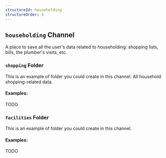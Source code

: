 ```yaml
---
structureId: householding 
structureOrder: 5
---
```


## ```householding``` Channel 
A place to save all the user's data related to householding: shopping lists, bills, the plumber's visits, etc.

### ```shopping``` Folder 
This is an example of folder you could create in this channel. All household shopping-related data.

#### Examples:
TODO

### ```facilities``` Folder 
This is an example of folder you could create in this channel.

#### Examples:
TODO

